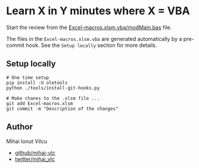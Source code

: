 # Learn X in Y minutes where X = VBA

Start the review from the [Excel-macros.xlsm.vba/modMain.bas](Excel-macros.xlsm.vba/modMain.bas) file.

The files in the `Excel-macros.xlsm.vba` are generated automatically by a pre-commit hook.
See the `Setup locally` section for more details.

## Setup locally

```shell
# One time setup
pip install -U oletools
python ./tools/install-git-hooks.py

# Make chanes to the .xlsm file ...
git add Excel-macros.xlsm
git commit -m "Description of the changes"
```

## Author

Mihai Ionut Vilcu

- [github/mihai-vlc](https://github.com/mihai-vlc)
- [twitter/mihai_vlc](http://twitter.com/mihai_vlc)
